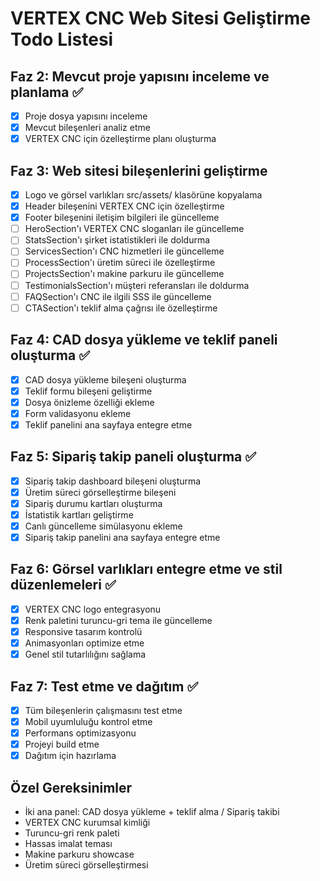 # VERTEX CNC Web Sitesi Geliştirme Todo Listesi

## Faz 2: Mevcut proje yapısını inceleme ve planlama ✅
- [x] Proje dosya yapısını inceleme
- [x] Mevcut bileşenleri analiz etme
- [x] VERTEX CNC için özelleştirme planı oluşturma

## Faz 3: Web sitesi bileşenlerini geliştirme
- [x] Logo ve görsel varlıkları src/assets/ klasörüne kopyalama
- [x] Header bileşenini VERTEX CNC için özelleştirme
- [x] Footer bileşenini iletişim bilgileri ile güncelleme
- [ ] HeroSection'ı VERTEX CNC sloganları ile güncelleme
- [ ] StatsSection'ı şirket istatistikleri ile doldurma
- [ ] ServicesSection'ı CNC hizmetleri ile güncelleme
- [ ] ProcessSection'ı üretim süreci ile özelleştirme
- [ ] ProjectsSection'ı makine parkuru ile güncelleme
- [ ] TestimonialsSection'ı müşteri referansları ile doldurma
- [ ] FAQSection'ı CNC ile ilgili SSS ile güncelleme
- [ ] CTASection'ı teklif alma çağrısı ile özelleştirme

## Faz 4: CAD dosya yükleme ve teklif paneli oluşturma ✅
- [x] CAD dosya yükleme bileşeni oluşturma
- [x] Teklif formu bileşeni geliştirme
- [x] Dosya önizleme özelliği ekleme
- [x] Form validasyonu ekleme
- [x] Teklif panelini ana sayfaya entegre etme

## Faz 5: Sipariş takip paneli oluşturma ✅
- [x] Sipariş takip dashboard bileşeni oluşturma
- [x] Üretim süreci görselleştirme bileşeni
- [x] Sipariş durumu kartları oluşturma
- [x] İstatistik kartları geliştirme
- [x] Canlı güncelleme simülasyonu ekleme
- [x] Sipariş takip panelini ana sayfaya entegre etme

## Faz 6: Görsel varlıkları entegre etme ve stil düzenlemeleri ✅
- [x] VERTEX CNC logo entegrasyonu
- [x] Renk paletini turuncu-gri tema ile güncelleme
- [x] Responsive tasarım kontrolü
- [x] Animasyonları optimize etme
- [x] Genel stil tutarlılığını sağlama

## Faz 7: Test etme ve dağıtım ✅
- [x] Tüm bileşenlerin çalışmasını test etme
- [x] Mobil uyumluluğu kontrol etme
- [x] Performans optimizasyonu
- [x] Projeyi build etme
- [x] Dağıtım için hazırlama

## Özel Gereksinimler
- İki ana panel: CAD dosya yükleme + teklif alma / Sipariş takibi
- VERTEX CNC kurumsal kimliği
- Turuncu-gri renk paleti
- Hassas imalat teması
- Makine parkuru showcase
- Üretim süreci görselleştirmesi

